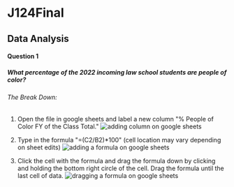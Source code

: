 # J124Final

## Data Analysis 

#### Question 1 
##### What percentage of the 2022 incoming law school students are people of color? 

###### The Break Down: 

1. Open the file in google sheets and label a new column "% People of Color FY of the Class Total."
![adding column on google sheets](<img width="995" alt="added_column" src="https://github.com/journberk/J124Final/assets/140203671/6f324138-c4ef-4bdd-9802-3cec51224083">)

2. Type in the formula "=(C2/B2)*100" (cell location may vary depending on sheet edits)
![adding a formula on google sheets](<img width="995" alt="formula" src="https://github.com/journberk/J124Final/assets/140203671/4c8b16e4-dac9-4d76-8ad2-35f200806949">)

3. Click the cell with the formula and drag the formula down by clicking and holding the bottom right circle of the cell. Drag the formula until the last cell of data.
![dragging a formula on google sheets](<img width="995" alt="drag forumla" src="https://github.com/journberk/J124Final/assets/140203671/cc7ae842-27f3-4877-af84-c55309aeb663">)

